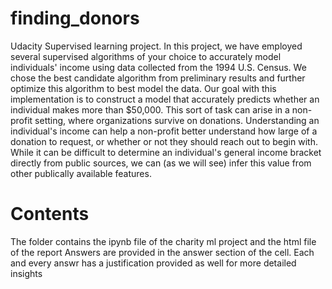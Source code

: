 # finding_donors
Udacity Supervised learning project. In this project, we have employed several supervised algorithms of your choice to accurately model individuals' income using data collected from the 1994 U.S. Census. We chose the best candidate algorithm from preliminary results and further optimize this algorithm to best model the data. Our goal with this implementation is to construct a model that accurately predicts whether an individual makes more than $50,000. This sort of task can arise in a non-profit setting, where organizations survive on donations. Understanding an individual's income can help a non-profit better understand how large of a donation to request, or whether or not they should reach out to begin with. While it can be difficult to determine an individual's general income bracket directly from public sources, we can (as we will see) infer this value from other publically available features.

# Contents
The folder contains the ipynb file of the charity ml project and the html file of the report
Answers are provided in the answer section of the cell. Each and every answr has a justification provided as well for more detailed insights

